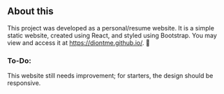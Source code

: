 ## About this
This project was developed as a personal/resume website. It is a simple static website, created using React, and styled using Bootstrap. You may view and access it at https://diontme.github.io/. :hugs:

### To-Do:
This website still needs improvement; for starters, the design should be responsive. 
